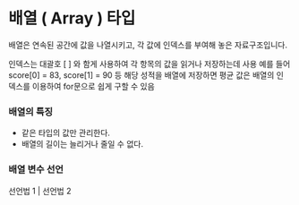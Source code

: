 #  배열 ( Array ) 타입 
배열은 연속된 공간에 값을 나열시키고, 각 값에 인덱스를 부여해 놓은 자료구조입니다. 

인덱스는 대괄호 [ ] 와 함게 사용하여 각 항목의 값을 읽거나 저장하는데 사용
예를 들어 score[0] =  83, score[1] = 90 등 
해당 성적을 배열에 저장하면 평균 값은 배열의 인덱스를 이용하여 for문으로 쉽게 구할 수 있음 

### 배열의 특징
- 같은 타입의 값만 관리한다.
- 배열의 길이는 늘리거나 줄일 수 없다. 

### 배열 변수 선언
선언법 1 | 선언법 2 
